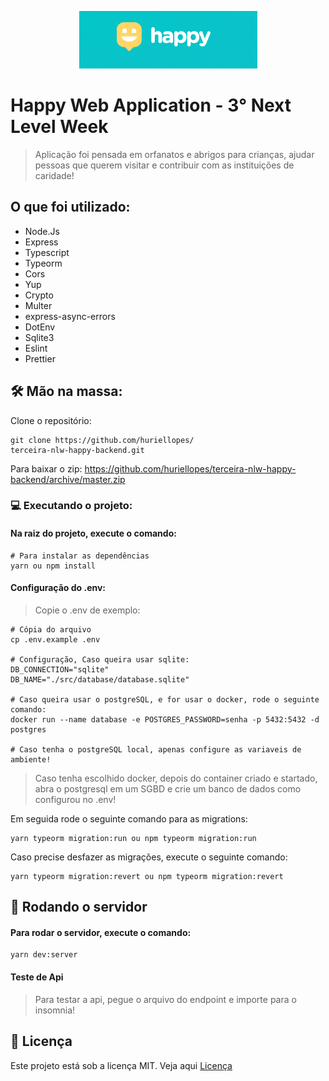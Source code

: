 <p align="center">
  <img src="archives/happy.png" alt="Next Level Week" />
</p>

# Happy Web Application - 3° Next Level Week

> Aplicação foi pensada em orfanatos e abrigos para crianças, ajudar pessoas que querem visitar e contribuir com as instituições de caridade!

## O que foi utilizado:

- Node.Js
- Express
- Typescript
- Typeorm
- Cors
- Yup
- Crypto
- Multer
- express-async-errors
- DotEnv
- Sqlite3
- Eslint
- Prettier

## 🛠 Mão na massa:

Clone o repositório:

````
git clone https://github.com/huriellopes/
terceira-nlw-happy-backend.git
````

Para baixar o zip: https://github.com/huriellopes/terceira-nlw-happy-backend/archive/master.zip

### 💻 Executando o projeto:

#### Na raiz do projeto, execute o comando:

````
# Para instalar as dependências
yarn ou npm install
````

#### Configuração do .env:

> Copie o .env de exemplo:

```
# Cópia do arquivo
cp .env.example .env

# Configuração, Caso queira usar sqlite:
DB_CONNECTION="sqlite"
DB_NAME="./src/database/database.sqlite"

# Caso queira usar o postgreSQL, e for usar o docker, rode o seguinte comando:
docker run --name database -e POSTGRES_PASSWORD=senha -p 5432:5432 -d postgres

# Caso tenha o postgreSQL local, apenas configure as variaveis de ambiente!
```

> Caso tenha escolhido docker, depois do container criado e startado, abra o postgresql em um SGBD e crie um banco de dados como configurou no .env!

Em seguida rode o seguinte comando para as migrations:

````
yarn typeorm migration:run ou npm typeorm migration:run
````

Caso precise desfazer as migrações, execute o seguinte comando:

````
yarn typeorm migration:revert ou npm typeorm migration:revert
````

## 🚀 Rodando o servidor

#### Para rodar o servidor, execute o comando:

````
yarn dev:server
````

#### Teste de Api

> Para testar a api, pegue o arquivo do endpoint e importe para o insomnia!

## 📑 Licença

Este projeto está sob a licença MIT. Veja aqui [Licença](LICENSE)

